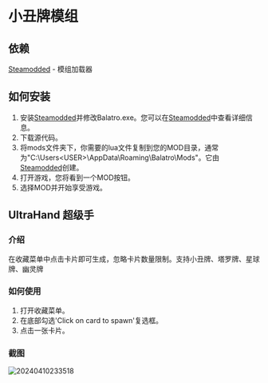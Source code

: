 # 小丑牌模组

## 依赖
[Steamodded](https://github.com/Steamopollys/Steamodded) - 模组加载器
## 如何安装
1. 安装[Steamodded](https://github.com/Steamopollys/Steamodded)并修改Balatro.exe。您可以在[Steamodded](https://github.com/Steamopollys/Steamodded)中查看详细信息。
2. 下载源代码。
3. 将mods文件夹下，你需要的lua文件复制到您的MOD目录，通常为"C:\Users\<USER>\AppData\Roaming\Balatro\Mods"。它由[Steamodded](https://github.com/Steamopollys/Steamodded)创建。
4. 打开游戏，您将看到一个MOD按钮。
5. 选择MOD并开始享受游戏。

## UltraHand 超级手

### 介绍
在收藏菜单中点击卡片即可生成，忽略卡片数量限制。支持小丑牌、塔罗牌、星球牌、幽灵牌

### 如何使用
1. 打开收藏菜单。
2. 在底部勾选'Click on card to spawn'复选框。
3. 点击一张卡片。

### 截图
![20240410233518](https://github.com/xioxin/BalatroUltraHand/assets/5716100/8a092e83-3e46-488b-9ff4-14fb612d226b)
